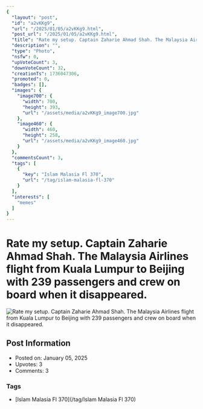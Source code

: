 ```yaml
---
{
  "layout": "post",
  "id": "a2vKKg9",
  "url": "/2025/01/05/a2vKKg9.html",
  "post_url": "/2025/01/05/a2vKKg9.html",
  "title": "Rate my setup. Captain Zaharie Ahmad Shah. The Malaysia Airlines flight from Kuala Lumpur to Beijing with 239 passengers and crew on board when it disappeared.",
  "description": "",
  "type": "Photo",
  "nsfw": 0,
  "upVoteCount": 3,
  "downVoteCount": 32,
  "creationTs": 1736047306,
  "promoted": 0,
  "badges": [],
  "images": {
    "image700": {
      "width": 700,
      "height": 393,
      "url": "/assets/media/a2vKKg9_image700.jpg"
    },
    "image460": {
      "width": 460,
      "height": 258,
      "url": "/assets/media/a2vKKg9_image460.jpg"
    }
  },
  "commentsCount": 3,
  "tags": [
    {
      "key": "Islam Malasia Fl 370",
      "url": "/tag/islam-malasia-fl-370"
    }
  ],
  "interests": [
    "memes"
  ]
}
---
```


# Rate my setup. Captain Zaharie Ahmad Shah. The Malaysia Airlines flight from Kuala Lumpur to Beijing with 239 passengers and crew on board when it disappeared.

![Rate my setup. Captain Zaharie Ahmad Shah. The Malaysia Airlines flight from Kuala Lumpur to Beijing with 239 passengers and crew on board when it disappeared.](/assets/media/a2vKKg9_image700.jpg)

## Post Information

- Posted on: January 05, 2025
- Upvotes: 3
- Comments: 3

### Tags

- [Islam Malasia Fl 370](/tag/Islam Malasia Fl 370)
